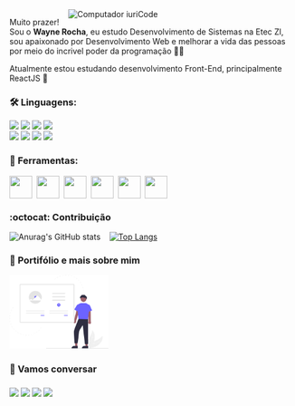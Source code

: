 <img src="https://raw.githubusercontent.com/MicaelliMedeiros/micaellimedeiros/master/image/computer-illustration.png" min-width="400px" max-width="400px" width="400px" align="right" alt="Computador iuriCode">

<p align="left">
  Muito prazer! Sou o <strong>Wayne Rocha</strong>, eu estudo Desenvolvimento de Sistemas na Etec Zl, sou apaixonado por Desenvolvimento Web e melhorar a vida das pessoas por meio do incrivel poder da programação 👩‍💻
</p>

<p align="left">
   Atualmente estou estudando desenvolvimento Front-End, principalmente ReactJS 🚀
</p>

### 🛠 Linguagens:
  <img src="https://img.shields.io/badge/HTML5-E34F26?style=for-the-badge&logo=html5&logoColor=white&" /></a>
  <img src="https://img.shields.io/badge/CSS3-1572B6?style=for-the-badge&logo=css3&logoColor=white" /></a>
  <img src="https://img.shields.io/badge/JavaScript-323330?style=for-the-badge&logo=javascript&logoColor=F7DF1E" /></a>
  <img src="https://img.shields.io/badge/React-20232A?style=for-the-badge&logo=react&logoColor=61DAFB" /></a>
  <br>
  <img src="https://img.shields.io/badge/PHP-777BB4?style=for-the-badge&logo=php&logoColor=white" /></a>
  <img src="https://img.shields.io/badge/MySQL-00000F?style=for-the-badge&logo=mysql&logoColor=white" /></a>
  <img src="https://img.shields.io/badge/Python-14354C?style=for-the-badge&logo=python&logoColor=white" /></a>
  <img src="https://img.shields.io/badge/Flask-000000?style=for-the-badge&logo=flask&logoColor=white" /></a>
  
 ### 💼 Ferramentas: 
 
 <div style="display: flex;">
  <img src="https://upload.wikimedia.org/wikipedia/commons/thumb/9/9a/Visual_Studio_Code_1.35_icon.svg/512px-Visual_Studio_Code_1.35_icon.svg.png"  width="40" height="40"/>
  &nbsp;&nbsp;
  <img src="https://2.bp.blogspot.com/-1buvUPT0oos/Xf_xDZjn13I/AAAAAAAAGME/sBPcKI3-hnUZWs8dcILDbuULO7a7He3BwCK4BGAYYCw/s400/PyCharm_Logo-150x150.png"  width="40" height="40"/>
  &nbsp;&nbsp;
  <img src="https://git-scm.com/images/logos/downloads/Git-Icon-1788C.png" width="40" height="40"/>  
  &nbsp;&nbsp;
  <img src="https://www.gstatic.com/devrel-devsite/prod/v9a7f09bb7f4c184c1c51854c0e49b9781e5080168a451bfdb66303a8ed0ad46f/firebase/images/touchicon-180.png" width="40" height="40"/>
  &nbsp;&nbsp;
  <img src="https://dashboard.snapcraft.io/site_media/appmedia/2019/03/icon_E5fiGLe.png" width="40" height="40"/>
  &nbsp;&nbsp;
  <img src="https://responsively.app/assets/img/logo.svg" width="40" height="40"/>  
</div>
  
### :octocat: Contribuição 


![Anurag's GitHub stats](https://github-readme-stats.vercel.app/api?username=waynerocha&theme=radical&show_icons=true) &nbsp;&nbsp; [![Top Langs](https://github-readme-stats.vercel.app/api/top-langs/?username=waynerocha&layout=compact&theme=radical)](https://github.com/anuraghazra/github-readme-stats)

  
### 📖 Portifólio e mais sobre mim

<a href="https://waynerocha.github.io/WayneRocha/portfolio/">
<img src="https://raw.githubusercontent.com/WayneRocha/WayneRocha/main/assets/undraw_site_content_re_4ctl.svg"/ height="130em">
</a>

### 🤝 Vamos conversar

<h3 align="left">
  <a href="mailto:dev.waynerocha@gmail.com" alt="Gmail" target="_blank">
  <img src="https://img.shields.io/badge/-Gmail-FF0000?style=flat-square&labelColor=FF0000&logo=gmail&logoColor=white&link=dev.waynerocha@gmail.com" /></a>

  <a href="https://linkedin.com/in/wayne-rocha-421004204" alt="Linkedin"  target="_blank">
  <img src="https://img.shields.io/badge/-Linkedin-0e76a8?style=flat-square&logo=Linkedin&logoColor=white&link=linkedin.com/in/wayne-rocha-421004204" /></a>

  <a href="https://api.whatsapp.com/send?phone=5511933986789" alt="WhatsApp"  target="_blank">
  <img src="https://img.shields.io/badge/-WhatsApp-25d366?style=flat-square&labelColor=25d366&logo=whatsapp&logoColor=white&link=https://api.whatsapp.com/send?phone=5511933986789"/></a>
  
  <a href="https://www.instagram.com/wayne_rock16/" alt="Instagram" target="_blank">
  <img src="https://img.shields.io/badge/-Instagram-DF0174?style=flat-square&labelColor=DF0174&logo=instagram&logoColor=white&link=https://www.instagram.com/wayne_rock16/"/></a>
</h3>  
